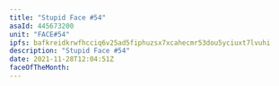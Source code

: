 ```yaml
---
title: "Stupid Face #54"
asaId: 445673200
unit: "FACE#54"
ipfs: bafkreidkrwfhcciq6v25ad5fiphuzsx7xcahecmr53dou5yciuxt7lvuhi
description: "Stupid Face #54"
date: 2021-11-28T12:04:51Z
faceOfTheMonth:
---
```

